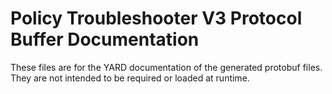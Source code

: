 # Policy Troubleshooter V3 Protocol Buffer Documentation

These files are for the YARD documentation of the generated protobuf files.
They are not intended to be required or loaded at runtime.
